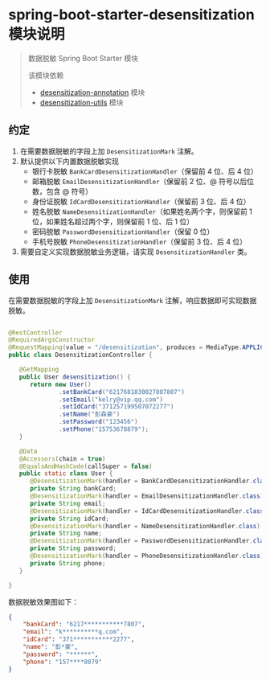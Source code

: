 # spring-boot-starter-desensitization 模块说明

> 数据脱敏 Spring Boot Starter 模块
>
> 该模块依赖
> * [desensitization-annotation](../desensitization-annotation/README.md) 模块
> * [desensitization-utils](../desensitization-utils/README.md) 模块

## 约定

1. 在需要数据脱敏的字段上加 `DesensitizationMark` 注解。
2. 默认提供以下内置数据脱敏实现
    * 银行卡脱敏 `BankCardDesensitizationHandler`（保留前 4 位、后 4 位）
    * 邮箱脱敏 `EmailDesensitizationHandler`（保留前 2 位、@ 符号以后位数，包含 @ 符号）
    * 身份证脱敏 `IdCardDesensitizationHandler`（保留前 3 位、后 4 位）
    * 姓名脱敏 `NameDesensitizationHandler`（如果姓名两个字，则保留前 1 位，如果姓名超过两个字，则保留前 1 位、后 1 位）
    * 密码脱敏 `PasswordDesensitizationHandler`（保留 0 位）
    * 手机号脱敏 `PhoneDesensitizationHandler`（保留前 3 位、后 4 位）
3. 需要自定义实现数据脱敏业务逻辑，请实现 `DesensitizationHandler` 类。

## 使用

在需要数据脱敏的字段上加 `DesensitizationMark` 注解，响应数据即可实现数据脱敏。

```java

@RestController
@RequiredArgsConstructor
@RequestMapping(value = "/desensitization", produces = MediaType.APPLICATION_JSON_VALUE)
public class DesensitizationController {

   @GetMapping
   public User desensitization() {
      return new User()
              .setBankCard("6217681830027807807")
              .setEmail("kelry@vip.qq.com")
              .setIdCard("371257199507072277")
              .setName("彭森豪")
              .setPassword("123456")
              .setPhone("15753678879");
   }

   @Data
   @Accessors(chain = true)
   @EqualsAndHashCode(callSuper = false)
   public static class User {
      @DesensitizationMark(handler = BankCardDesensitizationHandler.class)
      private String bankCard;
      @DesensitizationMark(handler = EmailDesensitizationHandler.class)
      private String email;
      @DesensitizationMark(handler = IdCardDesensitizationHandler.class)
      private String idCard;
      @DesensitizationMark(handler = NameDesensitizationHandler.class)
      private String name;
      @DesensitizationMark(handler = PasswordDesensitizationHandler.class)
      private String password;
      @DesensitizationMark(handler = PhoneDesensitizationHandler.class)
      private String phone;
   }

}

```

数据脱敏效果图如下：

```json
{
    "bankCard": "6217***********7807",
    "email": "k**********q.com",
    "idCard": "371***********2277",
    "name": "彭*豪",
    "password": "******",
    "phone": "157****8879"
}
```
